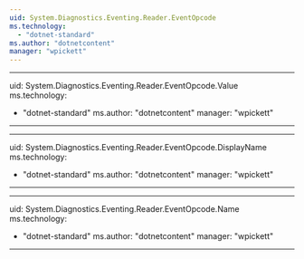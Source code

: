 ```yaml
---
uid: System.Diagnostics.Eventing.Reader.EventOpcode
ms.technology: 
  - "dotnet-standard"
ms.author: "dotnetcontent"
manager: "wpickett"
---
```


---
uid: System.Diagnostics.Eventing.Reader.EventOpcode.Value
ms.technology: 
  - "dotnet-standard"
ms.author: "dotnetcontent"
manager: "wpickett"
---

---
uid: System.Diagnostics.Eventing.Reader.EventOpcode.DisplayName
ms.technology: 
  - "dotnet-standard"
ms.author: "dotnetcontent"
manager: "wpickett"
---

---
uid: System.Diagnostics.Eventing.Reader.EventOpcode.Name
ms.technology: 
  - "dotnet-standard"
ms.author: "dotnetcontent"
manager: "wpickett"
---
